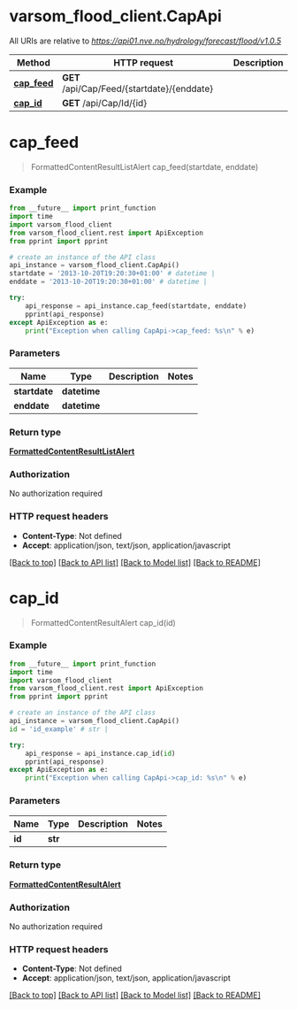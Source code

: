 # varsom_flood_client.CapApi

All URIs are relative to *https://api01.nve.no/hydrology/forecast/flood/v1.0.5*

Method | HTTP request | Description
------------- | ------------- | -------------
[**cap_feed**](CapApi.md#cap_feed) | **GET** /api/Cap/Feed/{startdate}/{enddate} | 
[**cap_id**](CapApi.md#cap_id) | **GET** /api/Cap/Id/{id} | 

# **cap_feed**
> FormattedContentResultListAlert cap_feed(startdate, enddate)



### Example
```python
from __future__ import print_function
import time
import varsom_flood_client
from varsom_flood_client.rest import ApiException
from pprint import pprint

# create an instance of the API class
api_instance = varsom_flood_client.CapApi()
startdate = '2013-10-20T19:20:30+01:00' # datetime | 
enddate = '2013-10-20T19:20:30+01:00' # datetime | 

try:
    api_response = api_instance.cap_feed(startdate, enddate)
    pprint(api_response)
except ApiException as e:
    print("Exception when calling CapApi->cap_feed: %s\n" % e)
```

### Parameters

Name | Type | Description  | Notes
------------- | ------------- | ------------- | -------------
 **startdate** | **datetime**|  | 
 **enddate** | **datetime**|  | 

### Return type

[**FormattedContentResultListAlert**](FormattedContentResultListAlert.md)

### Authorization

No authorization required

### HTTP request headers

 - **Content-Type**: Not defined
 - **Accept**: application/json, text/json, application/javascript

[[Back to top]](#) [[Back to API list]](../README.md#documentation-for-api-endpoints) [[Back to Model list]](../README.md#documentation-for-models) [[Back to README]](../README.md)

# **cap_id**
> FormattedContentResultAlert cap_id(id)



### Example
```python
from __future__ import print_function
import time
import varsom_flood_client
from varsom_flood_client.rest import ApiException
from pprint import pprint

# create an instance of the API class
api_instance = varsom_flood_client.CapApi()
id = 'id_example' # str | 

try:
    api_response = api_instance.cap_id(id)
    pprint(api_response)
except ApiException as e:
    print("Exception when calling CapApi->cap_id: %s\n" % e)
```

### Parameters

Name | Type | Description  | Notes
------------- | ------------- | ------------- | -------------
 **id** | **str**|  | 

### Return type

[**FormattedContentResultAlert**](FormattedContentResultAlert.md)

### Authorization

No authorization required

### HTTP request headers

 - **Content-Type**: Not defined
 - **Accept**: application/json, text/json, application/javascript

[[Back to top]](#) [[Back to API list]](../README.md#documentation-for-api-endpoints) [[Back to Model list]](../README.md#documentation-for-models) [[Back to README]](../README.md)

